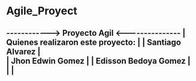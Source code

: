 # Agile_Proyect

------------> Proyecto Agil <---------------
|     Quienes realizaron este proyecto:    |
|            Santiago Alvarez              |         
|            Jhon Edwin Gomez              |
|            Edisson Bedoya Gomez          |
|                                          |
--------------------------------------------
